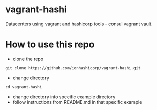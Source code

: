 # vagrant-hashi
Datacenters using vagrant and hashicorp tools - consul vagrant vault.

# How to use this repo
- clone the repo
```
git clone https://github.com/ionhashicorp/vagrant-hashi.git
```

- change directory
```
cd vagrant-hashi
```

- change directory into specific example directory
- follow instructions from README.md in that specific example
